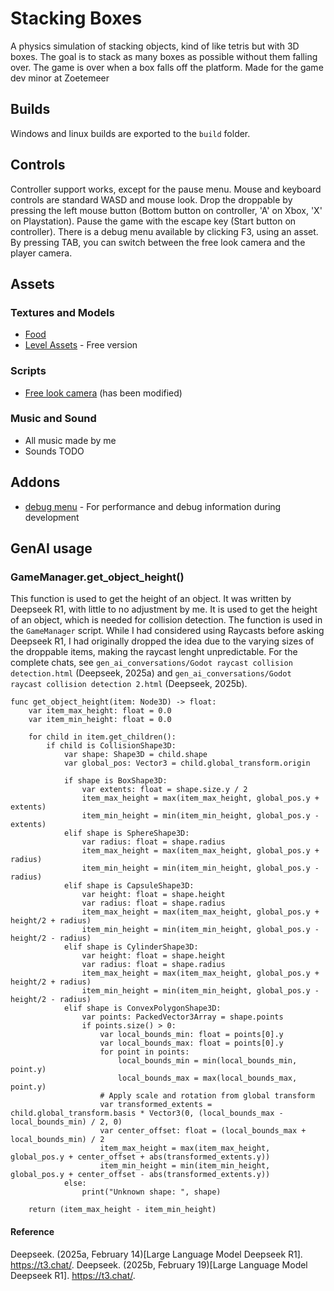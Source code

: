 ﻿# Stacking Boxes

A physics simulation of stacking objects, kind of like tetris but with 3D boxes. The goal is to stack as many boxes as
possible without them falling over. The game is over when a box falls off the platform.
Made for the game dev minor at Zoetemeer

## Builds

Windows and linux builds are exported to the `build` folder.

## Controls

Controller support works, except for the pause menu.
Mouse and keyboard controls are standard WASD and mouse look.
Drop the droppable by pressing the left mouse button (Bottom button on controller, 'A' on Xbox, 'X' on Playstation).
Pause the game with the escape key (Start button on controller).
There is a debug menu available by clicking F3, using an asset.
By pressing TAB, you can switch between the free look camera and the player camera.

## Assets

### Textures and Models

- [Food](https://kenney.nl/assets/food-kit)
- [Level Assets](https://kaylousberg.itch.io/kaykit-dungeon-remastered) - Free version

### Scripts

- [Free look camera](https://github.com/MarcPhi/godot-free-look-camera) (has been modified)

### Music and Sound

- All music made by me
- Sounds TODO

## Addons

- [debug menu](https://github.com/godot-extended-libraries/godot-debug-menu) - For performance and debug information
  during development

## GenAI usage

### GameManager.get_object_height()

This function is used to get the height of an object. It was written by Deepseek R1, with little to no adjustment by me.
It is used to get the height of an object, which is needed for collision detection. The function is used in the
`GameManager` script.
While I had considered using Raycasts before asking Deepseek R1, I had originally dropped the idea due to the varying
sizes of the droppable items, making the raycast lenght unpredictable.
For the complete chats, see `gen_ai_conversations/Godot raycast collision detection.html` (Deepseek, 2025a) and
`gen_ai_conversations/Godot raycast collision detection 2.html` (Deepseek, 2025b).

```gdscript
func get_object_height(item: Node3D) -> float:
	var item_max_height: float = 0.0
	var item_min_height: float = 0.0

	for child in item.get_children():
		if child is CollisionShape3D:
			var shape: Shape3D = child.shape
			var global_pos: Vector3 = child.global_transform.origin

			if shape is BoxShape3D:
				var extents: float = shape.size.y / 2
				item_max_height = max(item_max_height, global_pos.y + extents)
				item_min_height = min(item_min_height, global_pos.y - extents)
			elif shape is SphereShape3D:
				var radius: float = shape.radius
				item_max_height = max(item_max_height, global_pos.y + radius)
				item_min_height = min(item_min_height, global_pos.y - radius)
			elif shape is CapsuleShape3D:
				var height: float = shape.height
				var radius: float = shape.radius
				item_max_height = max(item_max_height, global_pos.y + height/2 + radius)
				item_min_height = min(item_min_height, global_pos.y - height/2 - radius)
			elif shape is CylinderShape3D:
				var height: float = shape.height
				var radius: float = shape.radius
				item_max_height = max(item_max_height, global_pos.y + height/2 + radius)
				item_min_height = min(item_min_height, global_pos.y - height/2 - radius)
			elif shape is ConvexPolygonShape3D:
				var points: PackedVector3Array = shape.points
				if points.size() > 0:
					var local_bounds_min: float = points[0].y
					var local_bounds_max: float = points[0].y
					for point in points:
						local_bounds_min = min(local_bounds_min, point.y)
						local_bounds_max = max(local_bounds_max, point.y)
					# Apply scale and rotation from global transform
					var transformed_extents = child.global_transform.basis * Vector3(0, (local_bounds_max - local_bounds_min) / 2, 0)
					var center_offset: float = (local_bounds_max + local_bounds_min) / 2
					item_max_height = max(item_max_height, global_pos.y + center_offset + abs(transformed_extents.y))
					item_min_height = min(item_min_height, global_pos.y + center_offset - abs(transformed_extents.y))
			else:
				print("Unknown shape: ", shape)

	return (item_max_height - item_min_height)
```

#### Reference

Deepseek. (2025a, February 14)[Large Language Model Deepseek R1]. https://t3.chat/.
Deepseek. (2025b, February 19)[Large Language Model Deepseek R1]. https://t3.chat/.